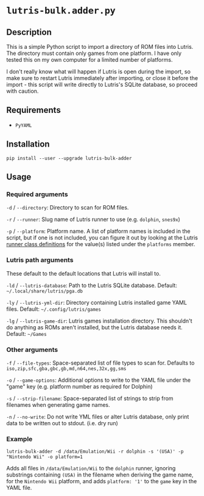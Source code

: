 # `lutris-bulk.adder.py`

## Description

This is a simple Python script to import a directory of ROM files into Lutris.  The directory must contain only games from one platform.  I have only tested this on my own computer for a limited number of platforms.

I don't really know what will happen if Lutris is open during the import, so make sure to restart Lutris immediately after importing, or close it before the import - this script will write directly to Lutris's SQLite database, so proceed with caution.

## Requirements

- `PyYAML`

## Installation

`pip install --user --upgrade lutris-bulk-adder`

## Usage

### Required arguments

`-d` / `--directory`: Directory to scan for ROM files.

`-r` / `--runner`: Slug name of Lutris runner to use (e.g. `dolphin`, `snes9x`)

`-p` / `--platform`: Platform name.  A list of platform names is included in the script, but if one is not included, you can figure it out by looking at the Lutris [runner class definitions](https://github.com/lutris/lutris/tree/master/lutris/runners) for the value(s) listed under the `platforms` member.

### Lutris path arguments

These default to the default locations that Lutris will install to.

`-ld` / `--lutris-database`: Path to the Lutris SQLite database.  Default: `~/.local/share/lutris/pga.db`

`-ly` / `--lutris-yml-dir`: Directory containing Lutris installed game YAML files.  Default: `~/.config/lutris/games`

`-lg` / `--lutris-game-dir`: Lutris games installation directory.  This shouldn't do anything as ROMs aren't installed, but the Lutris database needs it.  Default: `~/Games`

### Other arguments

`-f` / `--file-types`: Space-separated list of file types to scan for.  Defaults to `iso,zip,sfc,gba,gbc,gb,md,n64,nes,32x,gg,sms`

`-o` / `--game-options`: Additional options to write to the YAML file under the "game" key (e.g. platform number as required for Dolphin)

`-s` / `--strip-filename`: Space-separated list of strings to strip from filenames when generating game names.

`-n` / `--no-write`: Do not write YML files or alter Lutris database, only print data to be written out to stdout. (i.e. dry run)

### Example

`lutris-bulk-adder -d /data/Emulation/Wii -r dolphin -s '(USA)' -p "Nintendo Wii" -o platform=1`

Adds all files in `/data/Emulation/Wii` to the `dolphin` runner, ignoring substrings containing `(USA)` in the filename when deriving the game name, for the `Nintendo Wii` platform, and adds `platform: '1'` to the `game` key in the YAML file.
